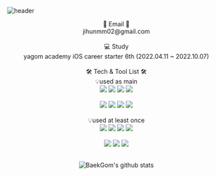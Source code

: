 ![header](https://capsule-render.vercel.app/api?type=wave&color=auto&height=300&section=header&text=Welcome&fontSize=90)
<center>📧 Email 📧 </center>
<center>jihunmm02@gmail.com</center><br>
<center>💻 Study</center>

<div style="text-align: center;">
    yagom academy iOS career starter 6th (2022.04.11 ~ 2022.10.07)
</div>
<br>
<center> 🛠 Tech & Tool List 🛠 </center>
<center>💡used as main</center>
<center>
<img src="https://img.shields.io/badge/iOS-000000?style=for-the-badge&logo=iOS&logoColor=white">
<img src="https://img.shields.io/badge/Swift-F46D01?style=for-the-badge&logo=Swift&logoColor=white">
<img src="https://img.shields.io/badge/ReactiveX-B7178C?style=for-the-badge&logo=ReactiveX&logoColor=white">
<img src="https://img.shields.io/badge/Firebase-FFCA28?style=for-the-badge&logo=Firebase&logoColor=white">

</center><br>
<center>
<img src="https://img.shields.io/badge/Xcode-147EFB?style=for-the-badge&logo=Xcode&logoColor=white">
<img src="https://img.shields.io/badge/CoCoaPods-EE3322?style=for-the-badge&logo=CoCoaPods&logoColor=white">
<img src="https://img.shields.io/badge/Git-F05032?style=for-the-badge&logo=Git&logoColor=white">
<img src="https://img.shields.io/badge/Github-181717?style=for-the-badge&logo=Github&logoColor=white">
</center>
<br>
<center>💡used at least once</center>
<center>
<img src="https://img.shields.io/badge/HTML5-E34F26?style=for-the-badge&logo=html5&logoColor=white">
<img src="https://img.shields.io/badge/CSS3-1572B6?style=for-the-badge&logo=CSS3&logoColor=white">
<img src="https://img.shields.io/badge/JavaScript-F7DF1E?style=for-the-badge&logo=JavaScript&logoColor=white">
<img src="https://img.shields.io/badge/C Sharp-239120?style=for-the-badge&logo=C Sharp&logoColor=white">
</center><br>
<center>
<img src="https://img.shields.io/badge/.NET-512BD4?style=for-the-badge&logo=.Net&logoColor=white">
<img src="https://img.shields.io/badge/MSSQL-CC2927?style=for-the-badge&logo=Microsoft SQL Server&logoColor=white">
<img src="https://img.shields.io/badge/Apache Tomcat-F8DC75?style=for-the-badge&logo=Apache Tomcat&logoColor=white">
</center><br>
<div style="text-align: center;" >

![BaekGom's github stats](https://github-readme-stats.vercel.app/api?username=Baek-Gom-95&show_icons=true)
</div>
